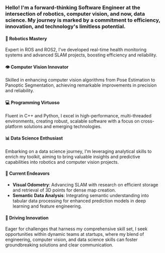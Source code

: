 ### Hello! I'm a forward-thinking Software Engineer at the intersection of robotics, computer vision, and now, data science. My journey is marked by a commitment to efficiency, innovation, and technology's limitless potential.

#### 🤖 Robotics Mastery
Expert in ROS and ROS2, I've developed real-time health monitoring systems and advanced SLAM projects, boosting efficiency and reliability.

#### 👁️ Computer Vision Innovator
Skilled in enhancing computer vision algorithms from Pose Estimation to Panoptic Segmentation, achieving remarkable improvements in precision and reliability.

#### 💻 Programming Virtuoso
Fluent in C++ and Python, I excel in high-performance, multi-threaded environments, creating robust, scalable software with a focus on cross-platform solutions and emerging technologies.

#### 📊 Data Science Enthusiast
Embarking on a data science journey, I'm leveraging analytical skills to enrich my toolkit, aiming to bring valuable insights and predictive capabilities into robotics and computer vision projects.

#### 🚀 Current Endeavors
- **Visual Odometry**: Advancing SLAM with research on efficient storage and retrieval of 3D points for dense map creation.
- **Semantic Data Analysis**: Integrating semantic understanding into tabular data processing for enhanced prediction models in deep learning and feature engineering.

#### 🌟 Driving Innovation
Eager for challenges that harness my comprehensive skill set, I seek opportunities within dynamic teams at startups, where my blend of engineering, computer vision, and data science skills can foster groundbreaking solutions and clear communication.


<!---
Oreoluwa-Se/Oreoluwa-Se is a ✨ special ✨ repository because its `README.md` (this file) appears on your GitHub profile.
You can click the Preview link to take a look at your changes.
--->
